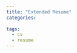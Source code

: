 ```yaml
---
title: "Extended Resume"
categories:
 
tags:
  - cv
  - resume
---
```


<!--![Unsplash image 10]({{ site.url }}{{ site.baseurl }}/assets/images/a.jpg)
![Unsplash image 10]({{ site.url }}{{ site.baseurl }}/assets/images/b.jpg)
![Unsplash image 10]({{ site.url }}{{ site.baseurl }}/assets/images/c.jpg)
![Unsplash image 10]({{ site.url }}{{ site.baseurl }}/assets/images/d.jpg)-->

